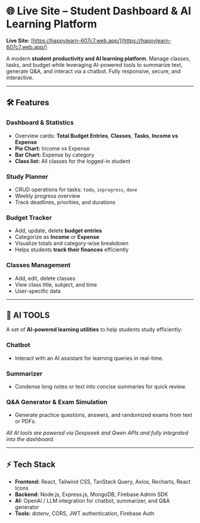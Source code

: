 # 🌐 Live Site – Student Dashboard & AI Learning Platform

**Live Site:** [https://happylearn-607c7.web.app/](https://happylearn-607c7.web.app/)

A modern **student productivity and AI learning platform**. Manage classes, tasks, and budget while leveraging AI-powered tools to summarize text, generate Q&A, and interact via a chatbot. Fully responsive, secure, and interactive.

---

## 🛠 Features

### Dashboard & Statistics

- Overview cards: **Total Budget Entries**, **Classes**, **Tasks**, **Income vs Expense**
- **Pie Chart:** Income vs Expense
- **Bar Chart:** Expense by category
- **Class list:** All classes for the logged-in student

### Study Planner

- CRUD operations for tasks: `todo`, `inprogress`, `done`
- Weekly progress overview
- Track deadlines, priorities, and durations

### Budget Tracker

- Add, update, delete **budget entries**
- Categorize as **Income** or **Expense**
- Visualize totals and category-wise breakdown
- Helps students **track their finances** efficiently

### Classes Management

- Add, edit, delete classes
- View class title, subject, and time
- User-specific data

---

## 🤖 AI TOOLS

A set of **AI-powered learning utilities** to help students study efficiently:

### Chatbot

- Interact with an AI assistant for learning queries in real-time.

### Summarizer

- Condense long notes or text into concise summaries for quick review.

### Q&A Generator & Exam Simulation

- Generate practice questions, answers, and randomized exams from text or PDFs.

_All AI tools are powered via Deepseek and Qwen APIs and fully integrated into the dashboard._

---

## ⚡ Tech Stack

- **Frontend:** React, Tailwind CSS, TanStack Query, Axios, Recharts, React Icons
- **Backend:** Node.js, Express.js, MongoDB, Firebase Admin SDK
- **AI:** OpenAI / LLM integration for chatbot, summarizer, and Q&A generator
- **Tools:** dotenv, CORS, JWT authentication, Firebase Auth
